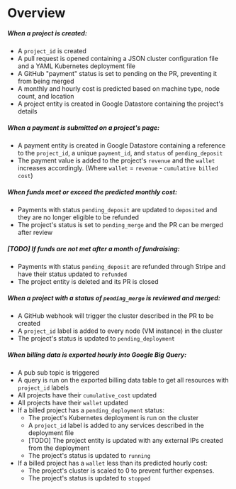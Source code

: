 # Overview
##### When a project is created:
- A `project_id` is created
- A pull request is opened containing a JSON cluster configuration file and a YAML Kubernetes deployment file
- A GitHub "payment" status is set to pending on the PR, preventing it from being merged
- A monthly and hourly cost is predicted based on machine type, node count, and location
- A project entity is created in Google Datastore containing the project's details

##### When a payment is submitted on a project's page:
- A payment entity is created in Google Datastore containing a reference to the `project_id`, a unique `payment_id`, and `status` of `pending_deposit`
- The payment value is added to the project's `revenue` and the `wallet` increases accordingly. (Where `wallet` = `revenue` - `cumulative billed cost`)

##### When funds meet or exceed the predicted monthly cost:
- Payments with status `pending_deposit` are updated to `deposited` and they are no longer eligible to be refunded
- The project's status is set to `pending_merge` and the PR can be merged after review

##### [TODO] If funds are not met after a month of fundraising:
- Payments with status `pending_deposit` are refunded through Stripe and have their status updated to `refunded`
- The project entity is deleted and its PR is closed

##### When a project with a status of `pending_merge` is reviewed and merged:
- A GitHub webhook will trigger the cluster described in the PR to be created
- A `project_id` label is added to every node (VM instance) in the cluster
- The project's status is updated to `pending_deployment`

##### When billing data is exported hourly into Google Big Query:
- A pub sub topic is triggered
- A query is run on the exported billing data table to get all resources with `project_id` labels
- All projects have their `cumulative_cost` updated
- All projects have their `wallet` updated
- If a billed project has a `pending_deployment` status:
    - The project's Kubernetes deployment is run on the cluster
    - A `project_id` label is added to any services described in the deployment file
    - [TODO] The project entity is updated with any external IPs created from the deployment
    - The project's status is updated to `running`
- If a billed project has a `wallet` less than its predicted hourly cost:
    - The project's cluster is scaled to 0 to prevent further expenses.
    - The project's status is updated to `stopped`
